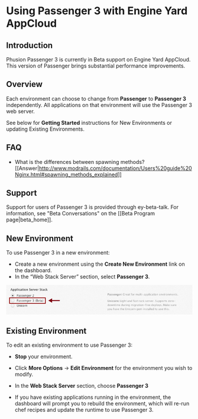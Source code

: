 # Using Passenger 3 with Engine Yard AppCloud

## Introduction

Phusion Passenger 3 is currently in Beta support on Engine Yard AppCloud. This version of Passenger brings substantial performance improvements.

## Overview

Each environment can choose to change from **Passenger** to **Passenger 3** independently. All applications on that environment will use the Passenger 3 web server.

See below for **Getting Started** instructions for New Environments or updating Existing Environments.

## FAQ

  - What is the differences between spawning methods? 
    [[Answer|http://www.modrails.com/documentation/Users%20guide%20Nginx.html#spawning_methods_explained]]

## Support

Support for users of Passenger 3 is provided through ey-beta-talk. For information, see "Beta Conversations" on the [[Beta Program page|beta_home]].

## New Environment

To use Passenger 3 in a new environment:

  - Create a new environment using the **Create New Environment** link on the dashboard.
  - In the “Web Stack Server” section, select **Passenger 3**.

![Figure 1](images/change-web-server-stack.png)

## Existing Environment

To edit an existing environment to use Passenger 3:

  - **Stop** your environment.

  - Click **More Options** -> **Edit Environment** for the environment you wish to modify.
  
  - In the **Web Stack Server** section, choose **Passenger 3**
  - If you have existing applications running in the environment, the dashboard will prompt you to rebuild the environment, which will re-run chef recipes and update the runtime to use Passenger 3.